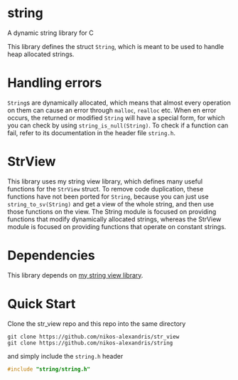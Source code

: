 # string

A dynamic string library for C

This library defines the struct `String`, which is meant to be used to handle heap allocated strings.

# Handling errors

`String`s are dynamically allocated, which means that almost every operation on them
can cause an error through `malloc`, `realloc` etc. When en error occurs, the returned
or modified `String` will have a special form, for which you can check by using
`string_is_null(String)`. To check if a function can fail, refer to its documentation
in the header file `string.h`.

# StrView

This library uses my string view library, which defines many useful functions
for the `StrView` struct. To remove code duplication, these functions have not
been ported for `String`, because you can just use `string_to_sv(String)` and
get a view of the whole string, and then use those functions on the view. The
String module is focused on providing functions that modify dynamically allocated
strings, whereas the StrView module is focused on providing functions that operate
on constant strings.

# Dependencies

This library depends on [my string view library](https://github.com/nikos-alexandris/str_view).

# Quick Start

Clone the str_view repo and this repo into the same directory

```shell
git clone https://github.com/nikos-alexandris/str_view
git clone https://github.com/nikos-alexandris/string
```

and simply include the `string.h` header

 ```c
 #include "string/string.h"
 ```